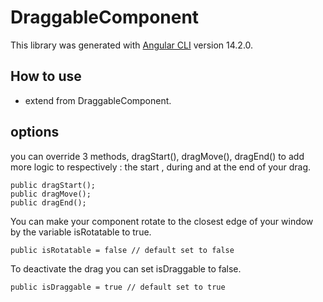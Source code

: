 # DraggableComponent

This library was generated with [Angular CLI](https://github.com/angular/angular-cli) version 14.2.0.

## How to use

- extend from DraggableComponent.

## options

you can override 3 methods, dragStart(), dragMove(), dragEnd() to add more logic to respectively : the start , during and at the end of your drag.

```
public dragStart();
public dragMove();
public dragEnd();
```

You can make your component rotate to the
closest edge of your window by the variable isRotatable to true.

```
public isRotatable = false // default set to false
```

To deactivate the drag you can set isDraggable to false.

```
public isDraggable = true // default set to true
```
